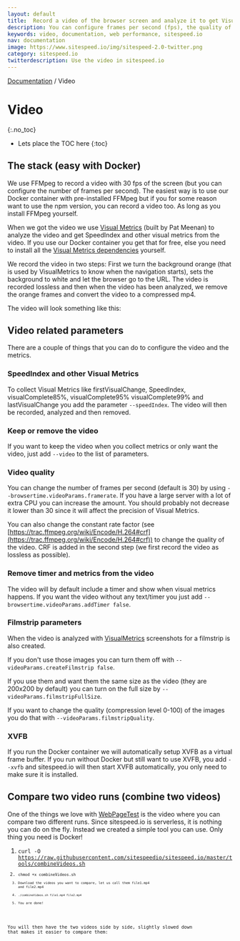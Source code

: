 ```yaml
---
layout: default
title:  Record a video of the browser screen and analyze it to get Visual Metrics.
description: You can configure frames per second (fps), the quality of the video and a couple of more things.
keywords: video, documentation, web performance, sitespeed.io
nav: documentation
image: https://www.sitespeed.io/img/sitespeed-2.0-twitter.png
category: sitespeed.io
twitterdescription: Use the video in sitespeed.io
---
```

[Documentation]({{site.baseurl}}/documentation/sitespeed.io/) / Video

# Video
{:.no_toc}

* Lets place the TOC here
{:toc}

## The stack (easy with Docker)
We use FFMpeg to record a video with 30 fps of the screen (but you can configure the number of frames per second). The easiest way is to use our Docker container with pre-installed FFMpeg but if you for some reason want to use the npm version, you can record a video too. As long as you install FFMpeg yourself.

When we got the video we use [Visual Metrics](https://github.com/WPO-Foundation/visualmetrics) (built by Pat Meenan) to analyze the video and get SpeedIndex and other visual metrics from the video. If you use our Docker container you get that for free, else you need to install all the [Visual Metrics dependencies](https://github.com/sitespeedio/docker-visualmetrics-deps/blob/master/Dockerfile) yourself.

We record the video in two steps: First we turn the background orange (that is used by VisualMetrics to know when
 the navigation starts), sets the background to white and let the browser go to the URL. The video is recorded
 lossless and then when the video has been analyzed, we remove the orange frames and convert the video to a compressed mp4.

The video will look something like this:

<div class="youtube-player" data-id="djFy0YeQkCM"></div>

## Video related parameters
There are a couple of things that you can do to configure the video and the metrics.

### SpeedIndex and other Visual Metrics
To collect Visual Metrics like firstVisualChange, SpeedIndex, visualComplete85%, visualComplete95% visualComplete99% and lastVisualChange you add the parameter <code>--speedIndex</code>. The video will then be recorded, analyzed and then removed.

### Keep or remove the video
If you want to keep the video when you collect metrics or only want the video, just add <code>--video</code> to the list of parameters.

### Video quality
You can change the number of frames per second (default is 30) by using <code>--browsertime.videoParams.framerate</code>. If you have a large server with a lot of extra CPU you can increase the amount. You should probably not decrease it lower than 30 since it will affect the precision of Visual Metrics.

You can also change the constant rate factor (see [https://trac.ffmpeg.org/wiki/Encode/H.264#crf](https://trac.ffmpeg.org/wiki/Encode/H.264#crf)) to change the quality of the video. CRF is added in the second step (we first record the video as lossless as possible).

### Remove timer and metrics from the video
The video will by default include a timer and show when visual metrics happens. If you want the video without any text/timer you just add <code>--browsertime.videoParams.addTimer false</code>.

### Filmstrip parameters
When the video is analyzed with [VisualMetrics](https://github.com/WPO-Foundation/visualmetrics) screenshots for
a filmstrip is also created.

If you don't use those images you can turn them off with <code>--videoParams.createFilmstrip false</code>.

If you use them and want them the same size as the video (they are 200x200 by default) you can turn on the
full size by <code>--videoParams.filmstripFullSize</code>.

If you want to change the quality (compression level 0-100) of the images you do that with <code>--videoParams.filmstripQuality</code>.

### XVFB
If you run the Docker container we will automatically setup XVFB as a virtual frame buffer. If you run without Docker but still want to use XVFB, you add <code>--xvfb</code> and sitespeed.io will then start XVFB automatically, you only need to make sure it is installed.

## Compare two video runs (combine two videos)
One of the things we love with [WebPageTest](https://www.webpagetest.org/) is the video where you can compare two different runs. Since sitespeed.io is serverless, it is nothing you can do on the fly. Instead we created a simple tool you can use. Only thing you need is Docker!

1. <code>curl -O https://raw.githubusercontent.com/sitespeedio/sitespeed.io/master/tools/combineVideos.sh<code>
2. <code>chmod +x combineVideos.sh<code>
3. Download the videos you want to compare, let us call them file1.mp4 and file2.mp4
4. <code>./combineVideos.sh file1.mp4 file2.mp4 </code>
5. You are done!

You will then have the two videos side by side, slightly slowed down that makes it easier to compare them:
<div class="youtube-player" data-id="xH0jRpM2nK8"></div>
